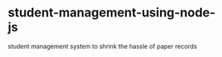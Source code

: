 # student-management-using-node-js
student management system to shrink the hassle of paper records 
